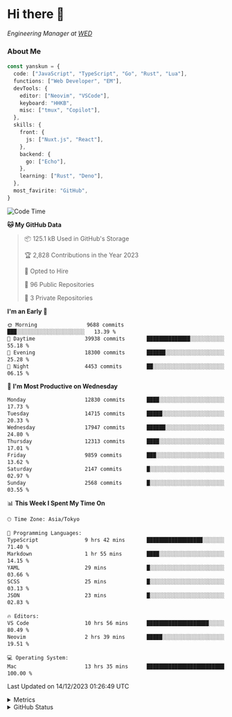 # Hi there&nbsp;:wave:

<!-- ![Alt text](https://spotify-recently-played-readme.vercel.app/api?user=31kynbuubkiu3r4qh4hjuaglhfay) -->

_Engineering Manager at [WED](https://github.com/wedinc)_

### About Me

```ts
const yanskun = {
  code: ["JavaScript", "TypeScript", "Go", "Rust", "Lua"],
  functions: ["Web Developer", "EM"],
  devTools: {
    editor: ["Neovim", "VSCode"],
    keyboard: "HHKB",
    misc: ["tmux", "Copilot"],
  },
  skills: {
    front: {
      js: ["Nuxt.js", "React"],
    },
    backend: {
      go: ["Echo"],
    },
    learning: ["Rust", "Deno"],
  },
  most_favirite: "GitHub",
}
```

<!--START_SECTION:waka-->
![Code Time](http://img.shields.io/badge/Code%20Time-627%20hrs%2049%20mins-blue)

**🐱 My GitHub Data** 

> 📦 125.1 kB Used in GitHub's Storage 
 > 
> 🏆 2,828 Contributions in the Year 2023
 > 
> 💼 Opted to Hire
 > 
> 📜 96 Public Repositories 
 > 
> 🔑 3 Private Repositories 
 > 
**I'm an Early 🐤** 

```text
🌞 Morning                9688 commits        ███░░░░░░░░░░░░░░░░░░░░░░   13.39 % 
🌆 Daytime                39938 commits       ██████████████░░░░░░░░░░░   55.18 % 
🌃 Evening                18300 commits       ██████░░░░░░░░░░░░░░░░░░░   25.28 % 
🌙 Night                  4453 commits        ██░░░░░░░░░░░░░░░░░░░░░░░   06.15 % 
```
📅 **I'm Most Productive on Wednesday** 

```text
Monday                   12830 commits       ████░░░░░░░░░░░░░░░░░░░░░   17.73 % 
Tuesday                  14715 commits       █████░░░░░░░░░░░░░░░░░░░░   20.33 % 
Wednesday                17947 commits       ██████░░░░░░░░░░░░░░░░░░░   24.80 % 
Thursday                 12313 commits       ████░░░░░░░░░░░░░░░░░░░░░   17.01 % 
Friday                   9859 commits        ███░░░░░░░░░░░░░░░░░░░░░░   13.62 % 
Saturday                 2147 commits        █░░░░░░░░░░░░░░░░░░░░░░░░   02.97 % 
Sunday                   2568 commits        █░░░░░░░░░░░░░░░░░░░░░░░░   03.55 % 
```


📊 **This Week I Spent My Time On** 

```text
🕑︎ Time Zone: Asia/Tokyo

💬 Programming Languages: 
TypeScript               9 hrs 42 mins       ██████████████████░░░░░░░   71.40 % 
Markdown                 1 hr 55 mins        ████░░░░░░░░░░░░░░░░░░░░░   14.15 % 
YAML                     29 mins             █░░░░░░░░░░░░░░░░░░░░░░░░   03.66 % 
SCSS                     25 mins             █░░░░░░░░░░░░░░░░░░░░░░░░   03.13 % 
JSON                     23 mins             █░░░░░░░░░░░░░░░░░░░░░░░░   02.83 % 

🔥 Editors: 
VS Code                  10 hrs 56 mins      ████████████████████░░░░░   80.49 % 
Neovim                   2 hrs 39 mins       █████░░░░░░░░░░░░░░░░░░░░   19.51 % 

💻 Operating System: 
Mac                      13 hrs 35 mins      █████████████████████████   100.00 % 
```


 Last Updated on 14/12/2023 01:26:49 UTC
<!--END_SECTION:waka-->

<details>
  <summary>Metrics</summary>
  <img src="https://github.com/yanskun/yanskun/blob/main/github-metrics.svg" alt="Metrics">
</details>

<details>
  <summary>GitHub Status</summary>
  <picture>
    <source media="(prefers-color-scheme: dark)" srcset="https://raw.githubusercontent.com/yanskun/yanskun/master/profile-summary-card-output/nord_dark/0-profile-details.svg">
   <img src="https://raw.githubusercontent.com/yanskun/yanskun/master/profile-summary-card-output/default/0-profile-details.svg">
  </picture>
  <br>
  <picture>
    <source media="(prefers-color-scheme: dark)" srcset="https://raw.githubusercontent.com/yanskun/yanskun/master/profile-summary-card-output/nord_dark/1-repos-per-language.svg">
   <img src="https://raw.githubusercontent.com/yanskun/yanskun/master/profile-summary-card-output/default/1-repos-per-language.svg">
  </picture>
  <picture>
    <source media="(prefers-color-scheme: dark)" srcset="https://raw.githubusercontent.com/yanskun/yanskun/master/profile-summary-card-output/nord_dark/2-most-commit-language.svg">
   <img src="https://raw.githubusercontent.com/yanskun/yanskun/master/profile-summary-card-output/default/2-most-commit-language.svg">
  </picture>
  <br>
  <picture>
    <source media="(prefers-color-scheme: dark)" srcset="https://raw.githubusercontent.com/yanskun/yanskun/master/profile-summary-card-output/nord_dark/3-stats.svg">
   <img src="https://raw.githubusercontent.com/yanskun/yanskun/master/profile-summary-card-output/default/3-stats.svg">
  </picture>
  <picture>
    <source media="(prefers-color-scheme: dark)" srcset="https://raw.githubusercontent.com/yanskun/yanskun/master/profile-summary-card-output/nord_dark/4-productive-time.svg">
   <img src="https://raw.githubusercontent.com/yanskun/yanskun/master/profile-summary-card-output/default/4-productive-time.svg">
  </picture>
</details>
